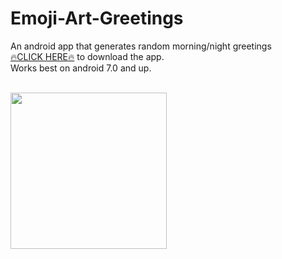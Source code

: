 # Emoji-Art-Greetings
An android app that generates random morning/night greetings</br>
[🔥CLICK HERE🔥](https://drive.google.com/file/d/1TiiPf7gR9X4KIrmkzi3DCxImAB6aroqw/view?usp=share_link) to download the app.</br>
Works best on android 7.0 and up.</br></br>

<img src="https://user-images.githubusercontent.com/117016206/205666289-a69a7c91-34d2-4d82-b754-6410e04dc167.jpg" width="250"/>

